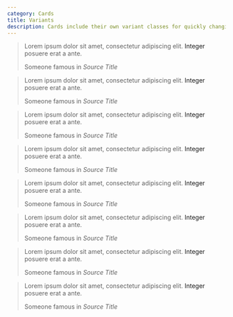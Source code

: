```yaml
---
category: Cards
title: Variants
description: Cards include their own variant classes for quickly changing the `background-color` and `border-color` of a card. Darker colors require the use of `.card-inverse.`
---
```

<div class="docs-example">
  <div class="card text-white bg-primary mb-3 text-center">
    <div class="card-body">
      <blockquote class="card-blockquote">
        <p>Lorem ipsum dolor sit amet, consectetur adipiscing elit. <a>Integer</a> posuere erat a ante.</p>
        <footer>Someone famous in <cite title="Source Title">Source Title</cite></footer>
      </blockquote>
    </div>
  </div>
  <div class="card text-white bg-success mb-3 text-center">
    <div class="card-body">
      <blockquote class="card-blockquote">
        <p>Lorem ipsum dolor sit amet, consectetur adipiscing elit. <a>Integer</a> posuere erat a ante.</p>
        <footer>Someone famous in <cite title="Source Title">Source Title</cite></footer>
      </blockquote>
    </div>
  </div>
  <div class="card text-white bg-info mb-3 text-center">
    <div class="card-body">
      <blockquote class="card-blockquote">
        <p>Lorem ipsum dolor sit amet, consectetur adipiscing elit. <a>Integer</a> posuere erat a ante.</p>
        <footer>Someone famous in <cite title="Source Title">Source Title</cite></footer>
      </blockquote>
    </div>
  </div>
  <div class="card bg-warning mb-3 text-center">
    <div class="card-body">
      <blockquote class="card-blockquote">
        <p>Lorem ipsum dolor sit amet, consectetur adipiscing elit. <a>Integer</a> posuere erat a ante.</p>
        <footer>Someone famous in <cite title="Source Title">Source Title</cite></footer>
      </blockquote>
    </div>
  </div>
  <div class="card text-white bg-danger mb-3 text-center">
    <div class="card-body">
      <blockquote class="card-blockquote">
        <p>Lorem ipsum dolor sit amet, consectetur adipiscing elit. <a>Integer</a> posuere erat a ante.</p>
        <footer>Someone famous in <cite title="Source Title">Source Title</cite></footer>
      </blockquote>
    </div>
  </div>
  <div class="card text-white bg-secondary mb-3 text-center">
    <div class="card-body">
      <blockquote class="card-blockquote">
        <p>Lorem ipsum dolor sit amet, consectetur adipiscing elit. <a>Integer</a> posuere erat a ante.</p>
        <footer>Someone famous in <cite title="Source Title">Source Title</cite></footer>
      </blockquote>
    </div>
  </div>
  <div class="card bg-light mb-3 text-center">
    <div class="card-body">
      <blockquote class="card-blockquote">
        <p>Lorem ipsum dolor sit amet, consectetur adipiscing elit. <a>Integer</a> posuere erat a ante.</p>
        <footer>Someone famous in <cite title="Source Title">Source Title</cite></footer>
      </blockquote>
    </div>
  </div>
  <div class="card text-white bg-dark mb-3 text-center">
    <div class="card-body">
      <blockquote class="card-blockquote">
        <p>Lorem ipsum dolor sit amet, consectetur adipiscing elit. <a>Integer</a> posuere erat a ante.</p>
        <footer>Someone famous in <cite title="Source Title">Source Title</cite></footer>
      </blockquote>
    </div>
  </div>
</div>

